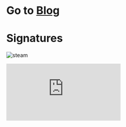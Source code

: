 # Go to [Blog](https://github.com/mrdulin/blog/issues)

# Signatures

![steam](http://steamsignature.com/card/0/76561198142513329.png)

![osu](http://lemmmy.pw/osusig/sig.php?colour=hex66ccff&uname=slideshowp2&mode=3&countryrank&flagshadow&darkheader&opaqueavatar&onlineindicator=undefined&xpbar)


